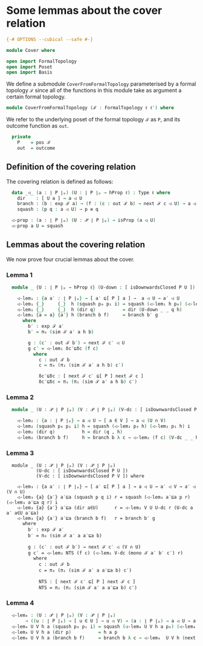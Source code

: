 # Some lemmas about the cover relation

```agda
{-# OPTIONS --cubical --safe #-}

module Cover where

open import FormalTopology
open import Poset
open import Basis
```

We define a submodule `CoverFromFormalTopology` parameterised by a formal topology `ℱ`
since all of the functions in this module take as argument a certain formal topology.

```agda
module CoverFromFormalTopology (ℱ : FormalTopology ℓ ℓ′) where
```

We refer to the underlying poset of the formal topology `ℱ` as `P`, and its outcome
function as `out`.

```agda
  private
    P    = pos ℱ
    out  = outcome
```

## Definition of the covering relation

The covering relation is defined as follows:

```agda
  data _◁_ (a : ∣ P ∣ₚ) (U : ∣ P ∣ₚ → hProp ℓ) : Type ℓ where
    dir    : [ U a ] → a ◁ U
    branch : (b : exp ℱ a) → (f : (c : out ℱ b) → next ℱ c ◁ U) → a ◁ U
    squash : (p q : a ◁ U) → p ≡ q

  ◁-prop : (a : ∣ P ∣ₚ) (U : 𝒫 ∣ P ∣ₚ) → isProp (a ◁ U)
  ◁-prop a U = squash
```

## Lemmas about the covering relation

We now prove four crucial lemmas about the cover.

### Lemma 1

```agda
  module _ {U : ∣ P ∣ₚ → hProp ℓ} (U-down : [ isDownwardsClosed P U ]) where

    ◁-lem₁ : {a a′ : ∣ P ∣ₚ} → [ a′ ⊑[ P ] a ] →  a ◁ U → a′ ◁ U
    ◁-lem₁ {_}     {_}  h (squash p₀ p₁ i) = squash (◁-lem₁ h p₀) (◁-lem₁ h p₁) i
    ◁-lem₁ {_}     {_}  h (dir q)          = dir (U-down _ _ q h)
    ◁-lem₁ {a = a} {a′} h (branch b f)     = branch b′ g
      where
        b′ : exp ℱ a′
        b′ = π₀ (sim ℱ a′ a h b)

        g : (c′ : out ℱ b′) → next ℱ c′ ◁ U
        g c′ = ◁-lem₁ δc′⊑δc (f c)
          where
            c : out ℱ b
            c = π₀ (π₁ (sim ℱ a′ a h b) c′)

            δc′⊑δc : [ next ℱ c′ ⊑[ P ] next ℱ c ]
            δc′⊑δc = π₁ (π₁ (sim ℱ a′ a h b) c′)
```

### Lemma 2

```agda
  module _ (U : 𝒫 ∣ P ∣ₚ) (V : 𝒫 ∣ P ∣ₚ) (V-dc : [ isDownwardsClosed P V ]) where

    ◁-lem₂ : {a : ∣ P ∣ₚ} → a ◁ U → [ a ∈ V ] → a ◁ (U ∩ V)
    ◁-lem₂ (squash p₀ p₁ i) h = squash (◁-lem₂ p₀ h) (◁-lem₂ p₁ h) i
    ◁-lem₂ (dir q)          h = dir (q , h)
    ◁-lem₂ (branch b f)     h = branch b λ c → ◁-lem₂ (f c) (V-dc _ _ h (mono ℱ _ b c))
```

### Lemma 3

```
  module _ (U : 𝒫 ∣ P ∣ₚ) (V : 𝒫 ∣ P ∣ₚ)
           (U-dc : [ isDownwardsClosed P U ])
           (V-dc : [ isDownwardsClosed P V ]) where

    ◁-lem₃ : {a a′ : ∣ P ∣ₚ} → [ a′ ⊑[ P ] a ] → a ◁ U → a′ ◁ V → a′ ◁ (V ∩ U)
    ◁-lem₃ {a} {a′} a′⊑a (squash p q i) r = squash (◁-lem₃ a′⊑a p r) (◁-lem₃ a′⊑a q r) i
    ◁-lem₃ {a} {a′} a′⊑a (dir a∈U)      r = ◁-lem₂ V U U-dc r (U-dc a a′ a∈U a′⊑a)
    ◁-lem₃ {a} {a′} a′⊑a (branch b f)   r = branch b′ g
      where
        b′ : exp ℱ a′
        b′ = π₀ (sim ℱ a′ a a′⊑a b)

        g : (c′ : out ℱ b′) → next ℱ c′ ◁ (V ∩ U)
        g c′ = ◁-lem₃ NTS (f c) (◁-lem₁ V-dc (mono ℱ a′ b′ c′) r)
          where
            c : out ℱ b
            c = π₀ (π₁ (sim ℱ a′ a a′⊑a b) c′)

            NTS : [ next ℱ c′ ⊑[ P ] next ℱ c ]
            NTS = π₁ (π₁ (sim ℱ a′ a a′⊑a b) c′)
```

### Lemma 4

```agda
  ◁-lem₄ : (U : 𝒫 ∣ P ∣ₚ) (V : 𝒫 ∣ P ∣ₚ)
       → ((u : ∣ P ∣ₚ) → [ u ∈ U ] → u ◁ V) → (a : ∣ P ∣ₚ) → a ◁ U → a ◁ V
  ◁-lem₄ U V h a (squash p₀ p₁ i) = squash (◁-lem₄ U V h a p₀) (◁-lem₄ U V h a p₁) i
  ◁-lem₄ U V h a (dir p)          = h a p
  ◁-lem₄ U V h a (branch b f)     = branch b λ c → ◁-lem₄  U V h (next ℱ c) (f c)
```
